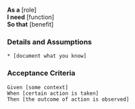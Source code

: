 **As a** [role]  
**I need** [function]  
**So that** [benefit]  
      
### Details and Assumptions
    * [document what you know]      
### Acceptance Criteria     
 ```gherkin
 Given [some context]
 When [certain action is taken]
 Then [the outcome of action is observed]
 ```
